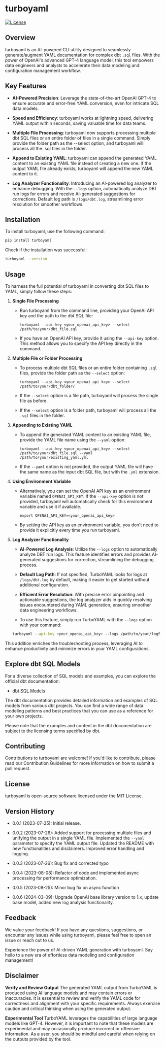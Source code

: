 # turboyaml

[![License](https://img.shields.io/badge/license-MIT-blue.svg)](https://opensource.org/licenses/MIT)

## Overview

turboyaml is an AI-powered CLI utility designed to seamlessly generate/augment YAML documentation for complex dbt `.sql` files. With the power of OpenAI's advanced GPT-4 language model, this tool empowers data engineers and analysts to accelerate their data modeling and configuration management workflow.

## Key Features

- **AI-Powered Precision**: Leverage the state-of-the-art OpenAI GPT-4 to ensure accurate and error-free YAML conversion, even for intricate SQL data models.

- **Speed and Efficiency**: turboyaml works at lightning speed, delivering YAML output within seconds, saving valuable time for data teams.

- **Multiple File Processing**: turboyaml now supports processing multiple dbt SQL files or an entire folder of files in a single command. Simply provide the folder path as the --select option, and turboyaml will process all the .sql files in the folder.

- **Append to Existing YAML**: turboyaml can append the generated YAML content to an existing YAML file instead of creating a new one. If the output YAML file already exists, turboyaml will append the new YAML content to it.

- **Log Analyzer Functionality**: Introducing an AI-powered log analyzer to enhance debugging. With the `--logs` option, automatically analyze DBT run logs for errors and receive AI-generated suggestions for corrections. Default log path is `/logs/dbt.log`, streamlining error resolution for smoother workflows.

## Installation

To install turboyaml, use the following command:

```bash
pip install turboyaml
```

Check if the installation was successful:

```bash
turboyaml --version
```

## Usage

To harness the full potential of turboyaml in converting dbt SQL files to YAML, simply follow these steps:

1. **Single File Processing**

   - Run turboyaml from the command line, providing your OpenAI API key and the path to the dbt SQL file:

     ```
     turboyaml --api-key <your_openai_api_key> --select /path/to/your/dbt_file.sql
     ```

   - If you have an OpenAI API key, provide it using the `--api-key` option. This method allows you to specify the API key directly in the command.

2. **Multiple File or Folder Processing**

   - To process multiple dbt SQL files or an entire folder containing `.sql` files, provide the folder path as the `--select` option:

     ```
     turboyaml --api-key <your_openai_api_key> --select /path/to/your/dbt_folder/
     ```

   - If the `--select` option is a file path, turboyaml will process the single file as before.

   - If the `--select` option is a folder path, turboyaml will process all the `.sql` files in the folder.

3. **Appending to Existing YAML**

   - To append the generated YAML content to an existing YAML file, provide the YAML file name using the `--yaml` option:

     ```
     turboyaml --api-key <your_openai_api_key> --select /path/to/your/dbt_file.sql --yaml /path/to/your/existing_yaml.yml
     ```

   - If the `--yaml` option is not provided, the output YAML file will have the same name as the input dbt SQL file, but with the `.yml` extension.

4. **Using Environment Variable**

   - Alternatively, you can set the OpenAI API key as an environment variable named `OPENAI_API_KEY`. If the `--api-key` option is not provided, turboyaml will automatically check for this environment variable and use it if available.

     ```
     export OPENAI_API_KEY=<your_openai_api_key>
     ```

   - By setting the API key as an environment variable, you don't need to provide it explicitly every time you run turboyaml.

5. **Log Analyzer Functionality**

   - **AI-Powered Log Analysis**: Utilize the `--logs` option to automatically analyze DBT run logs. This feature identifies errors and provides AI-generated suggestions for correction, streamlining the debugging process.

   - **Default Log Path**: If not specified, TurboYAML looks for logs at `/logs/dbt.log` by default, making it easier to get started without additional configuration.

   - **Efficient Error Resolution**: With precise error pinpointing and actionable suggestions, the log analyzer aids in quickly resolving issues encountered during YAML generation, ensuring smoother data engineering workflows.

    - To use this feature, simply run TurboYAML with the `--logs` option with your command:

    ```bash
    turboyaml --api-key <your_openai_api_key> --logs /path/to/your/logfile.log
    ```

This addition enriches the troubleshooting process, leveraging AI to enhance productivity and minimize errors in your YAML configurations.

## Explore dbt SQL Models

For a diverse collection of SQL models and examples, you can explore the official dbt documentation:

- [dbt SQL Models](https://docs.getdbt.com/docs/build/sql-models)

The dbt documentation provides detailed information and examples of SQL models from various dbt projects. You can find a wide range of data modeling patterns and best practices that you can use as a reference for your own projects.

Please note that the examples and content in the dbt documentation are subject to the licensing terms specified by dbt.

## Contributing

Contributions to turboyaml are welcome! If you'd like to contribute, please read our Contribution Guidelines for more information on how to submit a pull request.

## License

turboyaml is open-source software licensed under the MIT License.

## Version History

- 0.0.1 (2023-07-25): Initial release.

- 0.0.2 (2023-07-26): Added support for processing multiple files and unifying the output in a single YAML file. Implemented the `--yaml` parameter to specify the YAML output file. Updated the README with new functionalities and disclaimers. Improved error handling and logging.

- 0.0.3 (2023-07-26): Bug fix and corrected typo

- 0.0.4 (2023-08-08): Refactor of code and implemented async processing for performance optimization.

- 0.0.5 (2023-08-25): Minor bug fix on async function

- 0.0.6 (2024-03-09): Upgrade OpenAI base library version to 1.x, update base model, added new log analysis functionality.

## Feedback

We value your feedback! If you have any questions, suggestions, or encounter any issues while using turboyaml, please feel free to open an issue or reach out to us.

Experience the power of AI-driven YAML generation with turboyaml. Say hello to a new era of effortless data modeling and configuration management!

## Disclaimer

**Verify and Review Output**
The generated YAML output from TurboYAML is produced using AI language models and may contain errors or inaccuracies. It is essential to review and verify the YAML code for correctness and alignment with your specific requirements. Always exercise caution and critical thinking when using the generated output.

**Experimental Tool**
TurboYAML leverages the capabilities of large language models like GPT-4. However, it is important to note that these models are experimental and may occasionally produce incorrect or offensive information. As a user, you should be mindful and careful when relying on the outputs provided by the tool.
